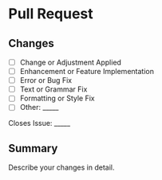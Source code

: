 # Pull Request #

## Changes ##

* [ ] Change or Adjustment Applied
* [ ] Enhancement or Feature Implementation
* [ ] Error or Bug Fix
* [ ] Text or Grammar Fix
* [ ] Formatting or Style Fix
* [ ] Other: _____

Closes Issue: _____

## Summary ##

Describe your changes in detail.
